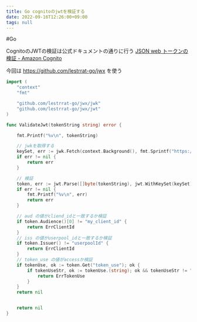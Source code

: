 ```yaml
---
title: Go cognitoのjwtを検証する
date: 2022-09-16T12:26:00+09:00
tags: null
---
```


\#Go 

CognitoのJWTの検証は公式ドキュメントの通りに行う
[JSON web トークンの検証 - Amazon Cognito](https://docs.aws.amazon.com/ja_jp/cognito/latest/developerguide/amazon-cognito-user-pools-using-tokens-verifying-a-jwt.html)

今回は https://github.com/lestrrat-go/jwx を使う

````go
import (
	"context"
	"fmt"

	"github.com/lestrrat-go/jwx/jwk"
	"github.com/lestrrat-go/jwx/jwt"
)

func ValidateJwt(tokenString string) error {

	fmt.Printf("%v\n", tokenString)

    // jwkを取得する
	keySet, err := jwk.Fetch(context.Background(), fmt.Sprintf("https://cognito-idp.%s.amazonaws.com/%s/.well-known/jwks.json", "region", "userId"))
	if err != nil {
		return err
	}

    // 検証
	token, err := jwt.Parse([]byte(tokenString), jwt.WithKeySet(keySet), jwt.WithValidate(true))
	if err != nil {
		fmt.Printf("%v\n", err)
		return err
	}

    // aud の値がcliend_idと一致するか検証
	if token.Audience()[0] != "my_client_id" {
		return ErrClientId
	}
    // iss の値がuserpool_idと一致するか検証
	if token.Issuer() != "userpoolId" {
		return ErrClientId
	}
    // token_use の値がaccessか検証
	if tokenUse, ok := token.Get("token_use"); ok {
		if tokenUseStr, ok := tokenUse.(string); ok && tokenUseStr != "access" {
			return ErrTokenUse
		}
	}
	return nil


	return nil
}

````
